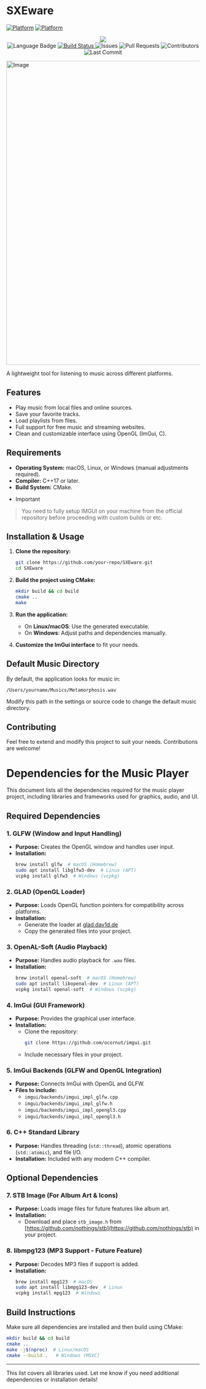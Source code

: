 # SXEware
[![Platform](https://img.shields.io/badge/Platform-MacOS-blue.svg)](https://developer.apple.com/MacOS/)
[![Platform](https://img.shields.io/badge/Platform-Linux-blue.svg)](https://www.linux.org/)


<p align="center">
    <a href="https://github.com/IvanKoskov/SXEware/blob/main/LICENSE">
        <img src="https://img.shields.io/github/license/IvanKoskov/SXEware?style=for-the-badge">
    </a>
    </br>
    <img src="https://img.shields.io/github/languages/top/IvanKoskov/SXEware?style=for-the-badge" alt="Language Badge">
    <a href="https://github.com/IvanKoskov/Shellman/actions">
        <img src="https://img.shields.io/github/workflow/status/IvanKoskov/Shellman/CI?style=for-the-badge" alt="Build Status">
    </a>
    <img src="https://img.shields.io/github/issues/IvanKoskov/SXEware?style=for-the-badge" alt="Issues">
    <img src="https://img.shields.io/github/issues-pr/IvanKoskov/SXEware?style=for-the-badge" alt="Pull Requests">
    <img src="https://img.shields.io/github/contributors/IvanKoskov/SXEware?style=for-the-badge" alt="Contributors">
    <img src="https://img.shields.io/github/last-commit/IvanKoskov/SXEware?style=for-the-badge" alt="Last Commit">
</p>


<img width="793" alt="Image" src="https://github.com/user-attachments/assets/be38f692-ef41-420b-b985-94448f5f10a8" />



A lightweight tool for listening to music across different platforms.

## Features
- Play music from local files and online sources.
- Save your favorite tracks.
- Load playlists from files.
- Full support for free music and streaming websites.
- Clean and customizable interface using OpenGL (ImGui, C).

## Requirements
- **Operating System:** macOS, Linux, or Windows (manual adjustments required).
- **Compiler:** C++17 or later.
- **Build System:** CMake.
- > [!IMPORTANT]
> You need to fully setup IMGUI on your machine from the official repository before proceeding with custom builds or etc.

## Installation & Usage
1. **Clone the repository:**  
   ```sh
   git clone https://github.com/your-repo/SXEware.git
   cd SXEware
   ```
2. **Build the project using CMake:**  
   ```sh
   mkdir build && cd build
   cmake ..
   make
   ```
3. **Run the application:**  
   - On **Linux/macOS**: Use the generated executable.
   - On **Windows**: Adjust paths and dependencies manually.

4. **Customize the ImGui interface** to fit your needs.

## Default Music Directory
By default, the application looks for music in:
```
/Users/yourname/Musics/Metamorphosis.wav
```
Modify this path in the settings or source code to change the default music directory.

## Contributing
Feel free to extend and modify this project to suit your needs. Contributions are welcome!

# Dependencies for the Music Player

This document lists all the dependencies required for the music player project, including libraries and frameworks used for graphics, audio, and UI.

## Required Dependencies

### 1. **GLFW** (Window and Input Handling)
   - **Purpose:** Creates the OpenGL window and handles user input.
   - **Installation:**
     ```sh
     brew install glfw  # macOS (Homebrew)
     sudo apt install libglfw3-dev  # Linux (APT)
     vcpkg install glfw3  # Windows (vcpkg)
     ```

### 2. **GLAD** (OpenGL Loader)
   - **Purpose:** Loads OpenGL function pointers for compatibility across platforms.
   - **Installation:**
     - Generate the loader at [glad.dav1d.de](https://glad.dav1d.de/)
     - Copy the generated files into your project.

### 3. **OpenAL-Soft** (Audio Playback)
   - **Purpose:** Handles audio playback for `.wav` files.
   - **Installation:**
     ```sh
     brew install openal-soft  # macOS (Homebrew)
     sudo apt install libopenal-dev  # Linux (APT)
     vcpkg install openal-soft  # Windows (vcpkg)
     ```

### 4. **ImGui** (GUI Framework)
   - **Purpose:** Provides the graphical user interface.
   - **Installation:**
     - Clone the repository:
       ```sh
       git clone https://github.com/ocornut/imgui.git
       ```
     - Include necessary files in your project.

### 5. **ImGui Backends** (GLFW and OpenGL Integration)
   - **Purpose:** Connects ImGui with OpenGL and GLFW.
   - **Files to include:**
     - `imgui/backends/imgui_impl_glfw.cpp`
     - `imgui/backends/imgui_impl_glfw.h`
     - `imgui/backends/imgui_impl_opengl3.cpp`
     - `imgui/backends/imgui_impl_opengl3.h`

### 6. **C++ Standard Library**
   - **Purpose:** Handles threading (`std::thread`), atomic operations (`std::atomic`), and file I/O.
   - **Installation:** Included with any modern C++ compiler.

## Optional Dependencies

### 7. **STB Image (For Album Art & Icons)**
   - **Purpose:** Loads image files for future features like album art.
   - **Installation:**
     - Download and place `stb_image.h` from [https://github.com/nothings/stb](https://github.com/nothings/stb) in your project.

### 8. **libmpg123 (MP3 Support - Future Feature)**
   - **Purpose:** Decodes MP3 files if support is added.
   - **Installation:**
     ```sh
     brew install mpg123  # macOS
     sudo apt install libmpg123-dev  # Linux
     vcpkg install mpg123  # Windows
     ```

## Build Instructions
Make sure all dependencies are installed and then build using CMake:

```sh
mkdir build && cd build
cmake ..
make -j$(nproc)  # Linux/macOS
cmake --build .   # Windows (MSVC)
```

---

This list covers all libraries used. Let me know if you need additional dependencies or installation details!





